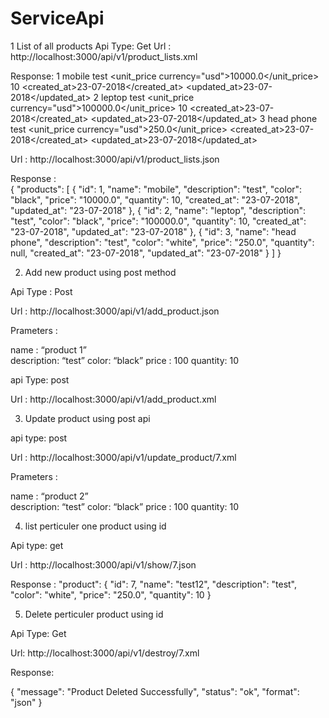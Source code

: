 # ServiceApi



1 List of all products
Api Type: Get
Url :  http://localhost:3000/api/v1/product_lists.xml

Response: 
<response code="Success!">
    <products>
        <product>
            <id>1</id>
            <name>mobile</name>
            <description>test</description>
            <unit_price currency="usd">10000.0</unit_price>
            <quantity>10</quantity>
            <created_at>23-07-2018</created_at>
            <updated_at>23-07-2018</updated_at>
        </product>
        <product>
            <id>2</id>
            <name>leptop</name>
            <description>test</description>
            <unit_price currency="usd">100000.0</unit_price>
            <quantity>10</quantity>
            <created_at>23-07-2018</created_at>
            <updated_at>23-07-2018</updated_at>
        </product>
        <product>
            <id>3</id>
            <name>head phone</name>
            <description>test</description>
            <unit_price currency="usd">250.0</unit_price>
            <quantity/>
            <created_at>23-07-2018</created_at>
            <updated_at>23-07-2018</updated_at>
        </product>
    </products>
</response>


Url : http://localhost:3000/api/v1/product_lists.json

Response :  
{
   "products": [
        {
            "id": 1,
            "name": "mobile",
            "description": "test",
            "color": "black",
            "price": "10000.0",
            "quantity": 10,
            "created_at": "23-07-2018",
            "updated_at": "23-07-2018"
        },
        {
            "id": 2,
            "name": "leptop",
            "description": "test",
            "color": "black",
            "price": "100000.0",
            "quantity": 10,
            "created_at": "23-07-2018",
            "updated_at": "23-07-2018"
        },
        {
            "id": 3,
            "name": "head phone",
            "description": "test",
            "color": "white",
            "price": "250.0",
            "quantity": null,
            "created_at": "23-07-2018",
            "updated_at": "23-07-2018"
        }
    ]
}



2. Add new product using post method 

Api Type : Post

Url :    http://localhost:3000/api/v1/add_product.json

Prameters : 

  name : “product 1”  
  description: “test”
  color: “black”
  price : 100
  quantity: 10


api Type: post

Url :    http://localhost:3000/api/v1/add_product.xml



3. Update product using post api

api type: post

Url : http://localhost:3000/api/v1/update_product/7.xml

Prameters : 

  name : “product 2”  
  description: “test”
  color: “black”
  price : 100
  quantity: 10

4. list perticuler one product using id

Api type: get

Url : http://localhost:3000/api/v1/show/7.json

Response : 
"product": {
        "id": 7,
        "name": "test12",
        "description": "test",
        "color": "white",
        "price": "250.0",
        "quantity": 10
    }

5. Delete perticuler product using id

 Api Type: Get

Url: http://localhost:3000/api/v1/destroy/7.xml

Response:

{
    "message": "Product Deleted Successfully",
    "status": "ok",
    "format": "json"
}

